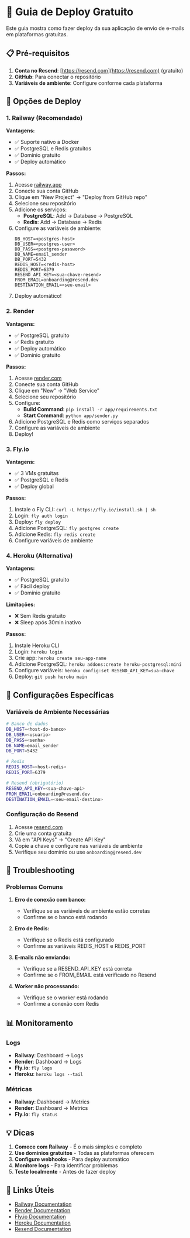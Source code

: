 # 🚀 Guia de Deploy Gratuito

Este guia mostra como fazer deploy da sua aplicação de envio de e-mails em plataformas gratuitas.

## 📋 Pré-requisitos

1. **Conta no Resend**: [https://resend.com](https://resend.com) (gratuito)
2. **GitHub**: Para conectar o repositório
3. **Variáveis de ambiente**: Configure conforme cada plataforma

## 🎯 Opções de Deploy

### 1. **Railway** (Recomendado)

**Vantagens:**
- ✅ Suporte nativo a Docker
- ✅ PostgreSQL e Redis gratuitos
- ✅ Domínio gratuito
- ✅ Deploy automático

**Passos:**
1. Acesse [railway.app](https://railway.app)
2. Conecte sua conta GitHub
3. Clique em "New Project" → "Deploy from GitHub repo"
4. Selecione seu repositório
5. Adicione os serviços:
   - **PostgreSQL**: Add → Database → PostgreSQL
   - **Redis**: Add → Database → Redis
6. Configure as variáveis de ambiente:
   ```
   DB_HOST=<postgres-host>
   DB_USER=<postgres-user>
   DB_PASS=<postgres-password>
   DB_NAME=email_sender
   DB_PORT=5432
   REDIS_HOST=<redis-host>
   REDIS_PORT=6379
   RESEND_API_KEY=<sua-chave-resend>
   FROM_EMAIL=onboarding@resend.dev
   DESTINATION_EMAIL=<seu-email>
   ```
7. Deploy automático!

### 2. **Render**

**Vantagens:**
- ✅ PostgreSQL gratuito
- ✅ Redis gratuito
- ✅ Deploy automático
- ✅ Domínio gratuito

**Passos:**
1. Acesse [render.com](https://render.com)
2. Conecte sua conta GitHub
3. Clique em "New" → "Web Service"
4. Selecione seu repositório
5. Configure:
   - **Build Command**: `pip install -r app/requirements.txt`
   - **Start Command**: `python app/sender.py`
6. Adicione PostgreSQL e Redis como serviços separados
7. Configure as variáveis de ambiente
8. Deploy!

### 3. **Fly.io**

**Vantagens:**
- ✅ 3 VMs gratuitas
- ✅ PostgreSQL e Redis
- ✅ Deploy global

**Passos:**
1. Instale o Fly CLI: `curl -L https://fly.io/install.sh | sh`
2. Login: `fly auth login`
3. Deploy: `fly deploy`
4. Adicione PostgreSQL: `fly postgres create`
5. Adicione Redis: `fly redis create`
6. Configure variáveis de ambiente

### 4. **Heroku** (Alternativa)

**Vantagens:**
- ✅ PostgreSQL gratuito
- ✅ Fácil deploy
- ✅ Domínio gratuito

**Limitações:**
- ❌ Sem Redis gratuito
- ❌ Sleep após 30min inativo

**Passos:**
1. Instale Heroku CLI
2. Login: `heroku login`
3. Crie app: `heroku create seu-app-name`
4. Adicione PostgreSQL: `heroku addons:create heroku-postgresql:mini`
5. Configure variáveis: `heroku config:set RESEND_API_KEY=sua-chave`
6. Deploy: `git push heroku main`

## 🔧 Configurações Específicas

### Variáveis de Ambiente Necessárias

```bash
# Banco de dados
DB_HOST=<host-do-banco>
DB_USER=<usuario>
DB_PASS=<senha>
DB_NAME=email_sender
DB_PORT=5432

# Redis
REDIS_HOST=<host-redis>
REDIS_PORT=6379

# Resend (obrigatório)
RESEND_API_KEY=<sua-chave-api>
FROM_EMAIL=onboarding@resend.dev
DESTINATION_EMAIL=<seu-email-destino>
```

### Configuração do Resend

1. Acesse [resend.com](https://resend.com)
2. Crie uma conta gratuita
3. Vá em "API Keys" → "Create API Key"
4. Copie a chave e configure nas variáveis de ambiente
5. Verifique seu domínio ou use `onboarding@resend.dev`

## 🐛 Troubleshooting

### Problemas Comuns

1. **Erro de conexão com banco:**
   - Verifique se as variáveis de ambiente estão corretas
   - Confirme se o banco está rodando

2. **Erro de Redis:**
   - Verifique se o Redis está configurado
   - Confirme as variáveis REDIS_HOST e REDIS_PORT

3. **E-mails não enviando:**
   - Verifique se a RESEND_API_KEY está correta
   - Confirme se o FROM_EMAIL está verificado no Resend

4. **Worker não processando:**
   - Verifique se o worker está rodando
   - Confirme a conexão com Redis

## 📊 Monitoramento

### Logs
- **Railway**: Dashboard → Logs
- **Render**: Dashboard → Logs
- **Fly.io**: `fly logs`
- **Heroku**: `heroku logs --tail`

### Métricas
- **Railway**: Dashboard → Metrics
- **Render**: Dashboard → Metrics
- **Fly.io**: `fly status`

## 💡 Dicas

1. **Comece com Railway** - É o mais simples e completo
2. **Use domínios gratuitos** - Todas as plataformas oferecem
3. **Configure webhooks** - Para deploy automático
4. **Monitore logs** - Para identificar problemas
5. **Teste localmente** - Antes de fazer deploy

## 🔗 Links Úteis

- [Railway Documentation](https://docs.railway.app/)
- [Render Documentation](https://render.com/docs)
- [Fly.io Documentation](https://fly.io/docs/)
- [Heroku Documentation](https://devcenter.heroku.com/)
- [Resend Documentation](https://resend.com/docs) 